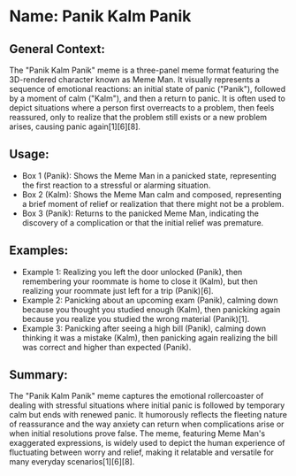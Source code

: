# Name: Panik Kalm Panik

## General Context:
The "Panik Kalm Panik" meme is a three-panel meme format featuring the 3D-rendered character known as Meme Man. It visually represents a sequence of emotional reactions: an initial state of panic ("Panik"), followed by a moment of calm ("Kalm"), and then a return to panic. It is often used to depict situations where a person first overreacts to a problem, then feels reassured, only to realize that the problem still exists or a new problem arises, causing panic again[1][6][8].

## Usage:
* Box 1 (Panik): Shows the Meme Man in a panicked state, representing the first reaction to a stressful or alarming situation.
* Box 2 (Kalm): Shows the Meme Man calm and composed, representing a brief moment of relief or realization that there might not be a problem.
* Box 3 (Panik): Returns to the panicked Meme Man, indicating the discovery of a complication or that the initial relief was premature.

## Examples:
* Example 1: Realizing you left the door unlocked (Panik), then remembering your roommate is home to close it (Kalm), but then realizing your roommate just left for a trip (Panik)[6].
* Example 2: Panicking about an upcoming exam (Panik), calming down because you thought you studied enough (Kalm), then panicking again because you realize you studied the wrong material (Panik)[1].
* Example 3: Panicking after seeing a high bill (Panik), calming down thinking it was a mistake (Kalm), then panicking again realizing the bill was correct and higher than expected (Panik).

## Summary:
The "Panik Kalm Panik" meme captures the emotional rollercoaster of dealing with stressful situations where initial panic is followed by temporary calm but ends with renewed panic. It humorously reflects the fleeting nature of reassurance and the way anxiety can return when complications arise or when initial resolutions prove false. The meme, featuring Meme Man's exaggerated expressions, is widely used to depict the human experience of fluctuating between worry and relief, making it relatable and versatile for many everyday scenarios[1][6][8].